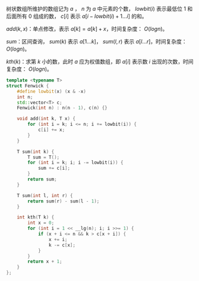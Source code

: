 树状数组所维护的数组记为 $a$ ， $n$ 为 $a$ 中元素的个数， $lowbit(i)$ 表示最低位 $1$ 和后面所有 $0$ 组成的数， $c[i]$ 表示 $a[i-lowbit(i)+1...i]$ 的和。

$add(k, x)$：单点修改，表示 $a[k]=a[k]+x$，时间复杂度： $O(logn)$。

$sum$：区间查询， $sum(k)$ 表示 $a[1...k]$， $sum(l, r)$ 表示 $a[l...r]$，时间复杂度： $O(logn)$。

$kth(k)$：求第 $k$ 小的数，此时 $a$ 应为权值数组，即 $a[i]$ 表示数 $i$ 出现的次数，时间复杂度： $O(logn)$。

```c++
template <typename T>
struct Fenwick {
    #define lowbit(x) (x & -x)
    int n;
    std::vector<T> c;
    Fenwick(int n) : n(n - 1), c(n) {}

    void add(int k, T x) {
        for (int i = k; i <= n; i += lowbit(i)) {
            c[i] += x;
        }
    }

    T sum(int k) {
        T sum = T();
        for (int i = k; i; i -= lowbit(i)) {
            sum += c[i];
        }
        return sum;
    }

    T sum(int l, int r) {
        return sum(r) - sum(l - 1); 
    }

    int kth(T k) {
        int x = 0;
        for (int i = 1 << __lg(n); i; i >>= 1) {
            if (x + i <= n && k > c[x + i]) {
                x += i;
                k -= c[x];
            }
        }
        return x + 1;
    }
};
```
